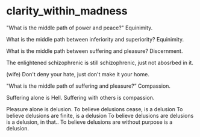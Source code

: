 # clarity_within_madness

"What is the middle path of power and peace?"
Equinimity.

What is the middle path between inferiority and superiority? Equinimity.

What is the middle path between suffering and pleasure? Discernment.

The enlightened schizophrenic is still schizophrenic, just not abosrbed in it.

(wife) Don't deny your hate, just don't make it your home.

"What is the middle path of suffering and pleasure?”
Compassion.

Suffering alone is Hell. Suffering with others is compassion.

Pleasure alone is delusion. 
To believe delusions cease, is a delusion
To believe delusions are finite, is a delusion
To believe delusions are delusions is a delusion, in that..
To believe delusions are without purpose is a delusion.
